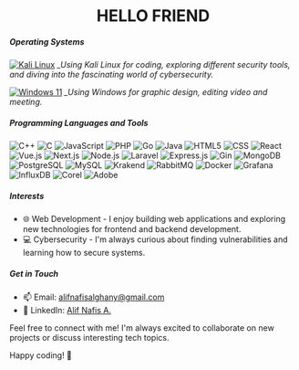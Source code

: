 <h1 align="center">HELLO FRIEND</h1>

##### Operating Systems
[![Kali Linux](https://img.shields.io/badge/-Kali%20Linux-557C94?style=flat-square&logo=kali-linux&logoColor=white)](https://www.kali.org/)
*_Using Kali Linux for coding, exploring different security tools, and diving into the fascinating world of cybersecurity.*

[![Windows 11](https://img.shields.io/badge/-Windows%2011-0078D6?style=flat-square&logo=windows&logoColor=white)](https://www.microsoft.com/software-download/windows11)
*_Using Windows for graphic design, editing video and meeting.*

##### Programming Languages and Tools
![C++](https://img.shields.io/badge/-C++-00599C?style=flat-square&logo=cplusplus&logoColor=white)
![C](https://img.shields.io/badge/-C-A8B9CC?style=flat-square&logo=c&logoColor=white)
![JavaScript](https://img.shields.io/badge/-JavaScript-F7DF1E?style=flat-square&logo=javascript&logoColor=black)
![PHP](https://img.shields.io/badge/-PHP-777BB4?style=flat-square&logo=php&logoColor=white)
![Go](https://img.shields.io/badge/-Go-00ADD8?style=flat-square&logo=go&logoColor=white)
![Java](https://img.shields.io/badge/-Java-007396?style=flat-square&logo=java&logoColor=white)
![HTML5](https://img.shields.io/badge/-HTML5-E34F26?style=flat-square&logo=html5&logoColor=white)
![CSS](https://img.shields.io/badge/-CSS-1572B6?style=flat-square&logo=css3&logoColor=white)
![React](https://img.shields.io/badge/-React-61DAFB?style=flat-square&logo=react&logoColor=white)
![Vue.js](https://img.shields.io/badge/-Vue.js-4FC08D?style=flat-square&logo=vue.js&logoColor=white)
![Next.js](https://img.shields.io/badge/-Next.js-000000?style=flat-square&logo=next.js&logoColor=white)
![Node.js](https://img.shields.io/badge/-Node.js-339933?style=flat-square&logo=node.js&logoColor=white)
![Laravel](https://img.shields.io/badge/-Laravel-FF2D20?style=flat-square&logo=laravel&logoColor=white)
![Express.js](https://img.shields.io/badge/-Express.js-000000?style=flat-square&logo=express&logoColor=white)
![Gin](https://img.shields.io/badge/-Gin-00ADD8?style=flat-square&logo=go&logoColor=white)
![MongoDB](https://img.shields.io/badge/-MongoDB-47A248?style=flat-square&logo=mongodb&logoColor=white)
![PostgreSQL](https://img.shields.io/badge/-PostgreSQL-336791?style=flat-square&logo=postgresql&logoColor=white)
![MySQL](https://img.shields.io/badge/-MySQL-4479A1?style=flat-square&logo=mysql&logoColor=white)
![Krakend](https://img.shields.io/badge/-Krakend-1064ee?style=flat-square&logo=krakend&logoColor=white)
![RabbitMQ](https://img.shields.io/badge/-RabbitMQ-FF6600?style=flat-square&logo=rabbitmq&logoColor=white)
![Docker](https://img.shields.io/badge/-Docker-2496ED?style=flat-square&logo=docker&logoColor=white)
![Grafana](https://img.shields.io/badge/-Grafana-ffa500?style=flat-square&logo=grafana&logoColor=white)
![InfluxDB](https://img.shields.io/badge/-InfluxDB-b818b3?style=flat-square&logo=influxdb&logoColor=white)
![Corel](https://img.shields.io/badge/-CorelDraw-1cb36c?style=flat-square&logo=coreldraw&logoColor=white)
![Adobe](https://img.shields.io/badge/-Adobe-00005b?style=flat-square&logo=adobe&logoColor=9999ff)

##### Interests
- :globe_with_meridians: Web Development - I enjoy building web applications and exploring new technologies for frontend and backend development.
- :computer: Cybersecurity - I'm always curious about finding vulnerabilities and learning how to secure systems.

##### Get in Touch
- :mailbox: Email: [alifnafisalghany@gmail.com](mailto:alifnafisalghany@gmail.com)
- :briefcase: LinkedIn: [Alif Nafis A.](https://www.linkedin.com/in/alif-nafis-alghany-703542253/)

Feel free to connect with me! I'm always excited to collaborate on new projects or discuss interesting tech topics.

Happy coding! 🚀
